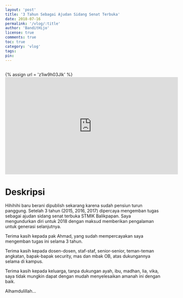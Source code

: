 ```yaml
---
layout: 'post'
title: '3 Tahun Sebagai Ajudan Sidang Senat Terbuka'
date: 2018-07-16
permalink: '/vlog/:title'
author: 'BanditHijo'
license: true
comments: true
toc: true
category: 'vlog'
tags:
pin:
---
```


<div style="margin-top:30px;"></div>
<!-- EMBED CONTAINER: YOUTUBE -->
{% assign url = 'z1iw9h03Jlk' %}
<div class='embed-container'>
<iframe width="560" height="315" src="https://www.youtube.com/embed/{{ url }}" frameborder="0" allow="accelerometer; autoplay; encrypted-media; gyroscope; picture-in-picture" allowfullscreen></iframe>
</div>

# Deskripsi

Hihihihi baru berani dipublish sekarang karena sudah pensiun turun panggung. Setelah 3 tahun (2015, 2016, 2017) dipercaya mengemban tugas sebagai ajudan sidang senat terbuka STMIK Balikpapan. Saya mengundurkan diri untuk 2018 dengan maksud memberikan pengalaman untuk generasi selanjutnya.

Terima kasih kepada pak Ahmad, yang sudah mempercayakan saya mengemban tugas ini selama 3 tahun.

Terima kasih kepada dosen-dosen, staf-staf, senior-senior, teman-teman angkatan, bapak-bapak security, mas dan mbak OB, atas dukungannya selama di kampus.

Terima kasih kepada keluarga, tanpa dukungan ayah, ibu, madhan, lia, vika, saya tidak mungkin dapat dengan mudah menyelesaikan amanah ini dengan baik.

Alhamdulillah...
